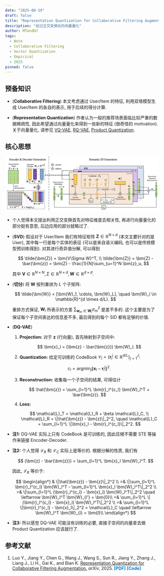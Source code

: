 ```yaml
---
date: "2025-08-19"
draft: false
title: "Representation Quantization for Collaborative Filtering Augmentation"
description: "经过正交变换后的向量量化"
author: MTandHJ
tags:
  - Note
  - Collaborative Filtering
  - Vector Quantization
  - Empirical
  - 2025
pinned: false
---
```



## 预备知识

- (**Collaborative Filtering**) 本文考虑通过 User/Item 的特征, 利用双塔模型生成 User/Item 的各自的表示, 用于后续的得分计算.

- (**Representation Quantization**) 作者认为一般的推荐场景面临比较严重的数据稀疏性, 因此希望通过向量量化来得到一些新的特征 (很奇怪的 motivation). 关于向量量化, 请参见 [VQ-VAE](/posts/vq-vae/), [RQ-VAE](/posts/rq-vae), [Product Quantization](/posts/pq/).

## 核心思想

![20250819115929](https://raw.githubusercontent.com/MTandHJ/blog_source/master/images/20250819115929.png)

- 个人觉得本文提出利用正交变换首先对特征维度去相关性, 再进行向量量化的部分挺有意思, 后边应用的部分就略过了.

- (**SVD**) 假设对于 User/Item 我们有特征矩阵 $\bm{Z} \in \mathbb{R}^{N \times d}$ (本文主要针对的是 User), 其中每一行是每个实体的表征 (可以是来自语义编码, 也可以是传统模型预训练得到). 对其进行奇异值分解, 可以得到

    $$
    \tilde{\bm{Z}} = \bm{V\Sigma W}^T, \\
    \tilde{\bm{Z}} = \bm{Z} - \bar{\bm{z}} = \bm{Z} - \frac{1}{N}\sum_{u=1}^N \bm{z}_u,
    $$

    其中 $\bm{V} \in \mathbb{R}^{N \times N}, \Sigma \in \mathbb{R}^{N \times d}, \bm{W} \in \mathbb{R}^{d \times d}$.

- (**切分**) 将 $\bm{W}$ 按列重排为 $L$ 个子矩阵:

    $$
    \tilde{\bm{W}} = [\bm{W}_1, \cdots, \bm{W}_L], \quad \bm{W}_l \in \mathbb{R}^{d \times d/L}.
    $$

    重排方式保证, $\bm{W}_l$ 所表示的方差 $\sum_{\bm{w}_m \in \bm{W}_l} \sigma_m^2$ 是差不多的. 这个主要是为了保证每个子空间表达的信息差不多, 最后得到的每个 SID 都有足够的价值.

- (**DQ-VAE**)
    1. **Projection:** 对于 $\bm{z}$ (行向量), 首先映射到子空间中:

        $$
        \bm{x}_l = (\bm{z} - \bar{\bm{z}}) \bm{W}_l.
        $$
    
    2. **Quantization:** 给定可训练的 CodeBook $\mathcal{C}_l = \{\bm{r}_l^j \in \mathbb{R}^{d / L}\}_{j=1}^J$:

        $$
        c_l = \text{argmin}_j \|\bm{x}_l - \bm{r}_l^j\|^2.
        $$

    3. **Reconstruction:** 收集每一个子空间的结果, 可得估计

        $$
        \hat{\bm{z}} = \sum_{l=1}^L \bm{r}_l^{c_l} \bm{W}_l^T + \bar{\bm{z}}.
        $$
    
    4. **Loss:**

        $$
        \mathcal{L}_T = \mathcal{L}_R + \beta \mathcal{L}_C, \\
        \mathcal{L}_R = \|\hat{\bm{z}} - \bm{z}\|_2^2, \quad
        \mathcal{L}_C = \sum_{l=1}^L \|\bm{x}_l - \bm{r}_l^{c_l}\|_2^2.
        $$

- **注1:** DQ-VAE 实际上只有 CodeBook 是可训练的, 因此压根不需要 STE 等操作来链接 Encoder-Decoder.

- **注2:** 个人觉得 $\mathcal{L}_R$ 和 $\mathcal{L}_C$ 实际上是等价的. 根据分解的性质, 我们有

    $$
    (\bm{z} - \bar{\bm{z}}) = \sum_{l=1}^L \bm{x}_l \bm{W}_l^T.
    $$

    因此, $\mathcal{L}_R$ 等价于:

    $$
    \begin{align*}
        & \|\hat{\bm{z}} - \bm{z}\|_2^2 \\
        =& \|\sum_{l=1}^L \bm{r}_l^{c_l} \bm{W}_l^T - \sum_{l=1}^L \bm{x}_l \bm{W}_l^T\|_2^2 \\
        =& \|\sum_{l=1}^L (\bm{r}_l^{c_l} - \bm{x}_l) \bm{W}_l^T\|_2^2 \quad \leftarrow \bm{W}_l^T \bm{W}_{l'} = \bm{0}\\
        =& \sum_{l=1}^L \|(\bm{r}_l^{c_l} - \bm{x}_l) \bm{W}_l^T\|_2^2 \\
        =& \sum_{l=1}^L \|\bm{r}_l^{c_l} - \bm{x}_l\|_2^2 = \mathcal{L}_C \quad \leftarrow \bm{W}_l^T \bm{W}_{l} = \bm{I}\\
    \end{align*}
    $$

- **注3:** 所以感觉 DQ-VAE 可能没有训练的必要, 直接子空间的向量拿去做 Product Quantization 应该就行了.

## 参考文献

<ol class="reference">
  <li>
    Luo Y., Jiang Y., Chen G., Wang J., Wang S., Sun R.,
    Jiang Y., Zhang J., Liang J., Li H., Gai K., and Bian K.
    <u>Representation Quantization for Collaborative Filtering Augmentation.</u>
    <i>arXiv</i>, 2025.
    <a href="http://arxiv.org/abs/2508.11194" style="color: #007acc; font-weight: bold; text-decoration: none;">[PDF]</a>
    <a href="" style="color: #007acc; font-weight: bold; text-decoration: none;">[Code]</a>
  </li>
  <!-- 添加更多文献条目 -->
</ol>